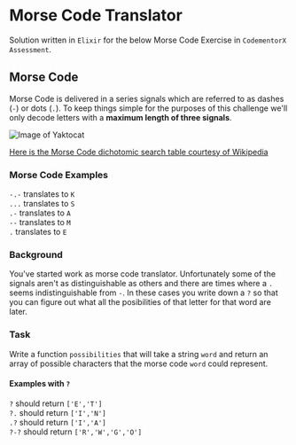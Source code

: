 # Morse Code Translator

Solution written in `Elixir` for the below Morse Code Exercise in `CodementorX Assessment`.

## Morse Code

Morse Code is delivered in a series signals which are referred to as dashes (`-`) or dots (`.`). 
To keep things simple for the purposes of this challenge we'll only decode letters with a **maximum length of three signals**.

![Image of Yaktocat](http://res.cloudinary.com/strive/image/upload/w_840/f00795e8b5d5d2d0b71863f38126c9b1.png)

[Here is the Morse Code dichotomic search table courtesy of Wikipedia](https://en.wikipedia.org/wiki/Morse_code#/media/File:Morse_code_tree3.png)

### Morse Code Examples

`-.-` translates to `K`  
`...` translates to `S`  
`.-` translates to `A`  
`--` translates to `M`  
`.` translates to `E`  

### Background

You've started work as morse code translator. Unfortunately some of the signals aren't as distinguishable as others and there are times where a `.` seems indistinguishable from `-`. 
In these cases you write down a `?` so that you can figure out what all the posibilities of that letter for that word are later.

### Task

Write a function `possibilities` that will take a string `word` and return an array of possible characters that the morse code `word` could represent.

#### Examples with `?`

`?` should return `['E','T']`  
`?.` should return `['I','N']`  
`.?` should return `['I','A']`  
`?-?` should return `['R','W','G','O']`  